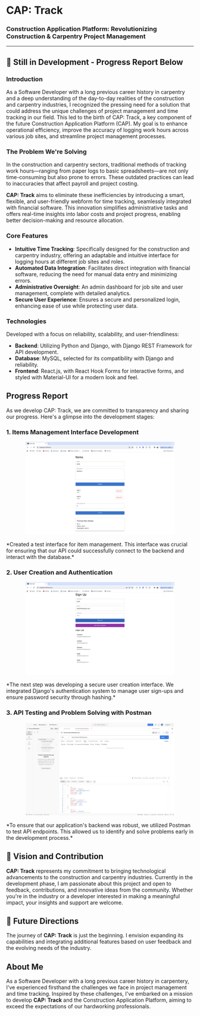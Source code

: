 # CAP: Track
### Construction Application Platform: Revolutionizing Construction & Carpentry Project Management

---

## 🚧 Still in Development - Progress Report Below 

### Introduction

As a Software Developer with a long previous career history in carpentry and a deep understanding of the day-to-day realities of the construction and carpentry industries, I recognized the pressing need for a solution that could address the unique challenges of project management and time tracking in our field. This led to the birth of CAP: Track, a key component of the future Construction Application Platform (CAP). My goal is to enhance operational efficiency, improve the accuracy of logging work hours across various job sites, and streamline project management processes.

### The Problem We're Solving

In the construction and carpentry sectors, traditional methods of tracking work hours—ranging from paper logs to basic spreadsheets—are not only time-consuming but also prone to errors. These outdated practices can lead to inaccuracies that affect payroll and project costing. 

**CAP: Track** aims to eliminate these inefficiencies by introducing a smart, flexible, and user-friendly webform for time tracking, seamlessly integrated with financial software. This innovation simplifies administrative tasks and offers real-time insights into labor costs and project progress, enabling better decision-making and resource allocation.

### Core Features

- **Intuitive Time Tracking**: Specifically designed for the construction and carpentry industry, offering an adaptable and intuitive interface for logging hours at different job sites and roles.
- **Automated Data Integration**: Facilitates direct integration with financial software, reducing the need for manual data entry and minimizing errors.
- **Administrative Oversight**: An admin dashboard for job site and user management, complete with detailed analytics.
- **Secure User Experience**: Ensures a secure and personalized login, enhancing ease of use while protecting user data.

### Technologies

Developed with a focus on reliability, scalability, and user-friendliness:
- **Backend**: Utilizing Python and Django, with Django REST Framework for API development.
- **Database**: MySQL, selected for its compatibility with Django and reliability.
- **Frontend**: React.js, with React Hook Forms for interactive forms, and styled with Material-UI for a modern look and feel.

## Progress Report

As we develop CAP: Track, we are committed to transparency and sharing our progress. Here's a glimpse into the development stages:

### 1. Items Management Interface Development

<p align="center">
  <img src="/progress%20images/forum_test.png" alt="Items Management Interface" width="400">
</p>
*Created a test interface for item management. This interface was crucial for ensuring that our API could successfully connect to the backend and interact with the database.*

### 2. User Creation and Authentication

<p align="center">
  <img src="/progress%20images/user_signup_test.png" alt="User Signup Interface" width="400">
</p>
*The next step was developing a secure user creation interface. We integrated Django's authentication system to manage user sign-ups and ensure password security through hashing.*

### 3. API Testing and Problem Solving with Postman


<p align="center">
  <img src="/progress%20images/postman_api_testing.png" alt="Postman API Testing" width="400">
</p>
*To ensure that our application's backend was robust, we utilized Postman to test API endpoints. This allowed us to identify and solve problems early in the development process.*


## 🌟 Vision and Contribution

**CAP: Track** represents my commitment to bringing technological advancements to the construction and carpentry industries. Currently in the development phase, I am passionate about this project and open to feedback, contributions, and innovative ideas from the community. Whether you're in the industry or a developer interested in making a meaningful impact, your insights and support are welcome.

## 🔮 Future Directions

The journey of **CAP: Track** is just the beginning. I envision expanding its capabilities and integrating additional features based on user feedback and the evolving needs of the industry.

## About Me

As a Software Developer with a long previous career history in carpentery, I've experienced firsthand the challenges we face in project management and time tracking. Inspired by these challenges, I've embarked on a mission to develop **CAP: Track** and the Construction Application Platform, aiming to exceed the expectations of our hardworking professionals.
